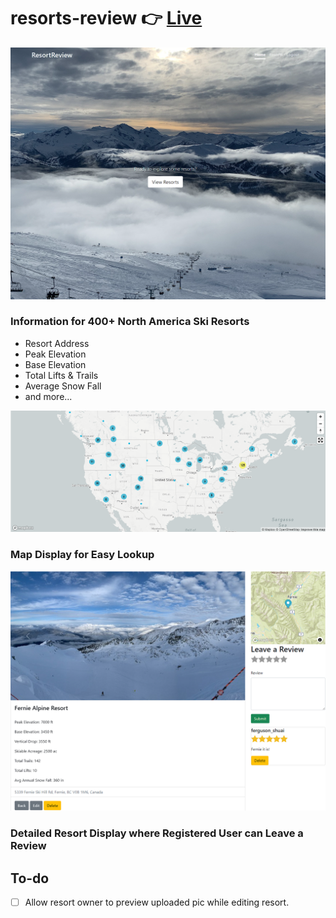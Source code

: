 # resorts-review :point_right: [Live](http://resortsreview-env.eba-s64wyc76.us-west-2.elasticbeanstalk.com/)

![Cover Image](/home_cover.png)

### Information for 400+ North America Ski Resorts

- Resort Address
- Peak Elevation
- Base Elevation
- Total Lifts & Trails
- Average Snow Fall
- and more...

![Map Display](/map_display.png)

### Map Display for Easy Lookup

![Detailed Page](/detailed_resort.png)

### Detailed Resort Display where Registered User can Leave a Review

## To-do

- [ ] Allow resort owner to preview uploaded pic while editing resort.

